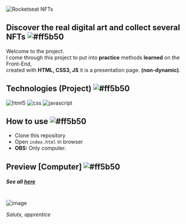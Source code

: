 ![Rocketseat NFTs](https://i.imgur.com/ZBwgSUP.png)

##  Discover the real digital art and collect several NFTs ![#ff5b50](https://via.placeholder.com/10/ff5b50/ffffff?text=+) 

Welcome to the project. <br>
I come through this project to put into **practice** methods **learned** on the Front-End, <br>
created with **HTML, CSS3, JS** it is a presentation page. **(non-dynamic)**. <br>

## Technologies (Project) ![#ff5b50](https://via.placeholder.com/10/ff5b50/ffffff?text=+)
![html5](https://img.shields.io/badge/HTML5-ff5b50?style=for-the-badge&logo=html5&logoColor=white) 
![css](https://img.shields.io/badge/CSS3-ff5b50?style=for-the-badge&logo=css3&logoColor=white) 
![javascript](https://img.shields.io/badge/JavaScript-00000F?style=for-the-badge&logo=javascript&logoColor=ff5b50)

## How to use ![#ff5b50](https://via.placeholder.com/10/ff5b50/ffffff?text=+)

- Clone this repository
- Open `index.html` in browser
- **OBS:** Only computer.

## Preview [Computer] ![#ff5b50](https://via.placeholder.com/10/ff5b50/ffffff?text=+) 
##### See all <a href="https://www.behance.net/gallery/136787889/RocketNFTs">here</a><br>
\
![image](https://i.imgur.com/k30AGgY.png)

*Salutx, apprentice*

